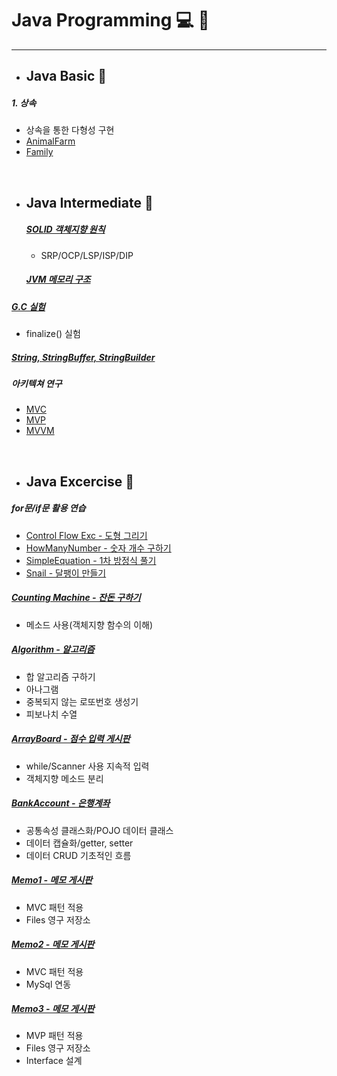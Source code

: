 # Java Programming :computer: :memo:
---

- ## __Java Basic__ :open_file_folder:
 ##### 1. 상속
  - 상속을 통한 다형성 구현
  - [AnimalFarm](https://github.com/qskeksq/AnimalFarm)
  - [Family](https://github.com/qskeksq/Family)

</br>

- ## __Java Intermediate__ :open_file_folder:
  ##### [SOLID 객체지향 원칙](https://github.com/qskeksq/SOLID)
  - SRP/OCP/LSP/ISP/DIP

  ##### [JVM 메모리 구조](https://github.com/qskeksq/JVM_MemoryStructure)
 ##### [G.C 실험](https://github.com/qskeksq/GarbageCollector)
  - finalize() 실험

 ##### [String, StringBuffer, StringBuilder](https://github.com/qskeksq/String)
 ##### 아키텍쳐 연구
  - [MVC]()
  - [MVP]()
  - [MVVM]()

</br>

- ## __Java Excercise__ :open_file_folder:

 ##### for문/if문 활용 연습
  - [Control Flow Exc - 도형 그리기](https://github.com/qskeksq/Java_ControlFlow)
  - [HowManyNumber - 숫자 개수 구하기](https://github.com/qskeksq/HowManyNumber)
  - [SimpleEquation - 1차 방정식 풀기](https://github.com/qskeksq/SimpleEquation)
  - [Snail - 달팽이 만들기]()

 ##### [Counting Machine - 잔돈 구하기](https://github.com/qskeksq/CountingMachine_for_method)
  - 메소드 사용(객체지향 함수의 이해)

 ##### [Algorithm - 알고리즘](https://github.com/qskeksq/Algorithm)
  - 합 알고리즘 구하기
  - 아나그램
  - 중복되지 않는 로또번호 생성기
  - 피보나치 수열

 ##### [ArrayBoard - 점수 입력 게시판](https://github.com/qskeksq/ArrayBoard)
  - while/Scanner 사용 지속적 입력
  - 객체지향 메소드 분리

 ##### [BankAccount - 은행계좌](https://github.com/qskeksq/BankAccount)
  - 공통속성 클래스화/POJO 데이터 클래스
  - 데이터 캡슐화/getter, setter
  - 데이터 CRUD 기초적인 흐름

 ##### [Memo1 - 메모 게시판]()
  - MVC 패턴 적용
  - Files 영구 저장소

 ##### [Memo2 - 메모 게시판]()
  - MVC 패턴 적용
  - MySql 연동

 ##### [Memo3 - 메모 게시판]()
  - MVP 패턴 적용
  - Files 영구 저장소
  - Interface 설계
